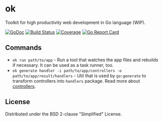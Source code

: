 # ok
Toolkit for high productivity web development in Go language (WIP).

[![GoDoc](https://godoc.org/github.com/anonx/ok?status.svg)](https://godoc.org/github.com/anonx/ok)
[![Build Status](https://travis-ci.org/anonx/ok.svg?branch=master)](https://travis-ci.org/anonx/ok)
[![Coverage](http://gocover.io/_badge/github.com/anonx/ok?0)](http://gocover.io/github.com/anonx/ok)
[![Go Report Card](http://goreportcard.com/badge/anonx/ok?t=3)](http:/goreportcard.com/report/anonx/ok)

## Commands
* `ok run path/to/app` - Run a tool that watches the app files and rebuilds if necessary. It can be used as a task runner, too.
* `ok generate handler -i path/to/app/controllers -o path/to/app/result/handlers` - Util that is used by `go:generate` to transform controllers into `handlers` package. Read more about [controllers](https://github.com/anonx/concept/blob/master/basics.md#basics).

## License
Distributed under the BSD 2-clause "Simplified" License.

